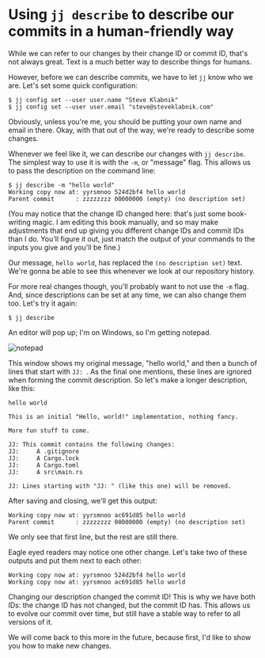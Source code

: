 # Using `jj describe` to describe our commits in a human-friendly way

While we can refer to our changes by their change ID or commit ID, that's not
always great. Text is a much better way to describe things for humans.

However, before we can describe commits, we have to let `jj` know who we are.
Let's set some quick configuration:

```console
$ jj config set --user user.name "Steve Klabnik"
$ jj config set --user user.email "steve@steveklabnik.com"
```

Obviously, unless you're me, you should be putting your own name and email in
there. Okay, with that out of the way, we're ready to describe some changes.

Whenever we feel like it, we can describe our changes with `jj describe`.
The simplest way to use it is with the `-m`, or "message" flag. This allows us
to pass the description on the command line:

```console
$ jj describe -m "hello world"
Working copy now at: yyrsmnoo 524d2bf4 hello world
Parent commit      : zzzzzzzz 00000000 (empty) (no description set)
```

(You may notice that the change ID changed here: that's just some book-writing
magic. I am editing this book manually, and so may make adjustments that end up
giving you different change IDs and commit IDs than I do. You'll figure it out,
just match the output of your commands to the inputs you give and you'll be
fine.)

Our message, `hello world`, has replaced the `(no description set)` text. We're
gonna be able to see this whenever we look at our repository history.

For more real changes though, you'll probably want to not use the `-m` flag.
And, since descriptions can be set at any time, we can also change them too.
Let's try it again:

```console
$ jj describe
```

An editor will pop up; I'm on Windows, so I'm getting notepad.

![notepad](../images/describe.png)

This window shows my original message, "hello world," and then
a bunch of lines that start with `JJ: `. As the final one mentions,
these lines are ignored when forming the commit description. So let's
make a longer description, like this:

```text
hello world

This is an initial "Hello, world!" implementation, nothing fancy.

More fun stuff to come.

JJ: This commit contains the following changes:
JJ:     A .gitignore
JJ:     A Cargo.lock
JJ:     A Cargo.toml
JJ:     A src\main.rs

JJ: Lines starting with "JJ: " (like this one) will be removed.
```

After saving and closing, we'll get this output:

```console
Working copy now at: yyrsmnoo ac691d85 hello world
Parent commit      : zzzzzzzz 00000000 (empty) (no description set)
```

We only see that first line, but the rest are still there.

Eagle eyed readers may notice one other change. Let's take two of these outputs
and put them next to each other:

```text
Working copy now at: yyrsmnoo 524d2bf4 hello world
Working copy now at: yyrsmnoo ac691d85 hello world
```

Changing our description changed the commit ID! This is why we have both IDs:
the change ID has not changed, but the commit ID has. This allows us to evolve
our commit over time, but still have a stable way to refer to all versions of it.

We will come back to this more in the future, because first, I'd like to show
you how to make new changes.
